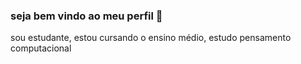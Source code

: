 ### seja bem vindo ao meu perfil 🖤


sou estudante, estou cursando o ensino médio, estudo pensamento computacional
